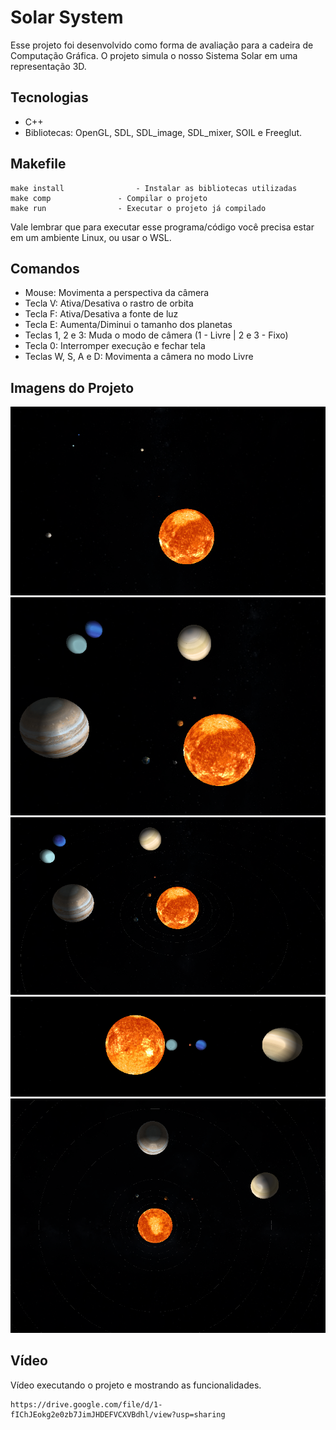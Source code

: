 # Solar System

Esse projeto foi desenvolvido como forma de avaliação para a cadeira de Computação Gráfica. O projeto simula o nosso Sistema Solar em uma representação 3D.

## Tecnologias

- C++
- Bibliotecas: OpenGL, SDL, SDL_image, SDL_mixer, SOIL e Freeglut.

## Makefile

```
make install			    - Instalar as bibliotecas utilizadas
make comp				- Compilar o projeto
make run				- Executar o projeto já compilado
```
Vale lembrar que para executar esse programa/código você precisa estar em um ambiente Linux, ou usar o WSL.

## Comandos

- Mouse: Movimenta a perspectiva da câmera
- Tecla V: Ativa/Desativa o rastro de orbita
- Tecla F: Ativa/Desativa a fonte de luz
- Tecla E: Aumenta/Diminui o tamanho dos planetas
- Teclas 1, 2 e 3: Muda o modo de câmera (1 - Livre | 2 e 3 - Fixo)
- Tecla 0: Interromper execução e fechar tela
- Teclas W, S, A e D: Movimenta a câmera no modo Livre

## Imagens do Projeto

![](/imgs/1.png)
![](/imgs/2.png)
![](/imgs/3.png)
![](/imgs/4.png)
![](/imgs/5.png)

## Vídeo 

Vídeo executando o projeto e mostrando as funcionalidades.

```
https://drive.google.com/file/d/1-fIChJEokg2e0zb7JimJHDEFVCXVBdhl/view?usp=sharing
```